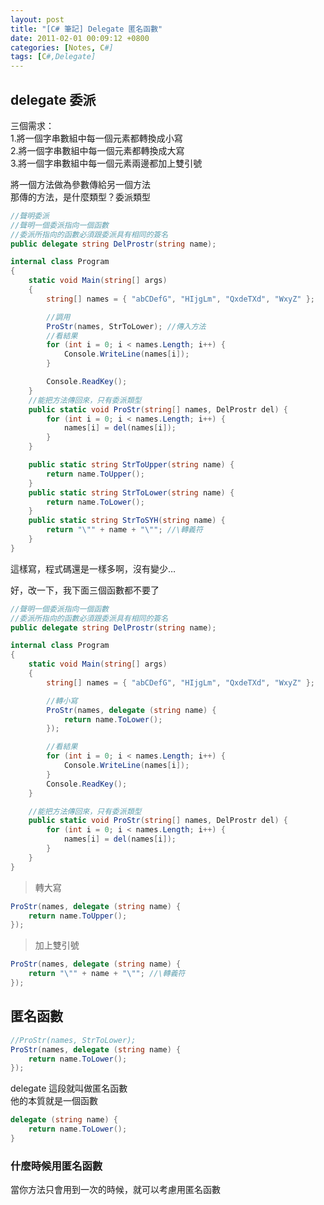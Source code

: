 ```yaml
---
layout: post
title: "[C# 筆記] Delegate 匿名函數"
date: 2011-02-01 00:09:12 +0800
categories: [Notes, C#]
tags: [C#,Delegate]
---
```


## delegate 委派
三個需求：  
1.將一個字串數組中每一個元素都轉換成小寫  
2.將一個字串數組中每一個元素都轉換成大寫  
3.將一個字串數組中每一個元素兩邊都加上雙引號    

將一個方法做為參數傳給另一個方法  
那傳的方法，是什麼類型？委派類型    

```c#
//聲明委派
//聲明一個委派指向一個函數
//委派所指向的函數必須跟委派具有相同的簽名
public delegate string DelProstr(string name);

internal class Program
{
    static void Main(string[] args)
    {
        string[] names = { "abCDefG", "HIjgLm", "QxdeTXd", "WxyZ" };

        //調用
        ProStr(names, StrToLower); //傳入方法
        //看結果
        for (int i = 0; i < names.Length; i++) {
            Console.WriteLine(names[i]);
        }

        Console.ReadKey();
    }
    //能把方法傳回來，只有委派類型
    public static void ProStr(string[] names, DelProstr del) {
        for (int i = 0; i < names.Length; i++) {
            names[i] = del(names[i]);
        }
    }

    public static string StrToUpper(string name) {
        return name.ToUpper();
    }
    public static string StrToLower(string name) {
        return name.ToLower();
    }
    public static string StrToSYH(string name) {
        return "\"" + name + "\""; //\轉義符
    }
}
```
這樣寫，程式碼還是一樣多啊，沒有變少…    

好，改一下，我下面三個函數都不要了

```c#
//聲明一個委派指向一個函數
//委派所指向的函數必須跟委派具有相同的簽名
public delegate string DelProstr(string name);

internal class Program
{
    static void Main(string[] args)
    {
        string[] names = { "abCDefG", "HIjgLm", "QxdeTXd", "WxyZ" };

        //轉小寫
        ProStr(names, delegate (string name) {
            return name.ToLower();
        });

        //看結果
        for (int i = 0; i < names.Length; i++) {
            Console.WriteLine(names[i]);
        }
        Console.ReadKey();
    }

    //能把方法傳回來，只有委派類型
    public static void ProStr(string[] names, DelProstr del) {
        for (int i = 0; i < names.Length; i++) {
            names[i] = del(names[i]);
        }
    }
}
```

> 轉大寫  
```c#
ProStr(names, delegate (string name) {
    return name.ToUpper();
});
```
> 加上雙引號  
```c#
ProStr(names, delegate (string name) {
    return "\"" + name + "\""; //\轉義符
});
```

## 匿名函數

```c#
//ProStr(names, StrToLower);
ProStr(names, delegate (string name) {
    return name.ToLower();
});
```

delegate 這段就叫做匿名函數    
他的本質就是一個函數
```c#
delegate (string name) {
    return name.ToLower();
}
```
### 什麼時候用匿名函數
當你方法只會用到一次的時候，就可以考慮用匿名函數



